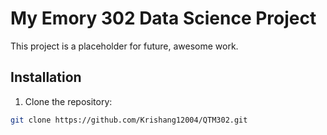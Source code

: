 # My Emory 302 Data Science Project
This project is a placeholder for future, awesome work.

## Installation

1. Clone the repository:
```bash
git clone https://github.com/Krishang12004/QTM302.git


